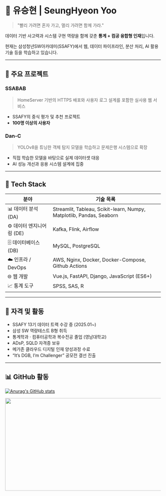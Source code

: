# 👋 유승현 | SeungHyeon Yoo

> "빨리 가려면 혼자 가고, 멀리 가려면 함께 가라."

데이터 기반 사고력과 시스템 구현 역량을 함께 갖춘 **통계 + 컴공 융합형 인재**입니다. 

현재는 삼성청년SW아카데미(SSAFY)에서 웹, 데이터 파이프라인, 분산 처리, AI 활용 기술 등을 학습하고 있습니다.

---

## 🚀 주요 프로젝트

### SSABAB  
> HomeServer 기반의 HTTPS 배포와 사용자 로그 설계를 포함한 실사용 웹 서비스  
- SSAFY의 중식 평가 및 추천 프로젝트
- **100명 이상의 사용자**  


### Dan-C  
> YOLOv8을 튜닝한 객체 탐지 모델을 학습하고 문제은행 시스템으로 확장  
- 직접 학습한 모델을 바탕으로 실제 데이터셋 대응  
- AI 성능 개선과 응용 시스템 설계에 집중

---
## 💼 Tech Stack

| 분야               | 기술 목록                                                                 |
|--------------------|---------------------------------------------------------------------------|
| 📊 데이터 분석 (DA) | Streamlit, Tableau, Scikit-learn, Numpy, Matplotlib, Pandas, Seaborn     |
| ⚙️ 데이터 엔지니어링 (DE) | Kafka, Flink, Airflow                                                 |
| 🗄️ 데이터베이스 (DB) | MySQL, PostgreSQL                                                       |
| ☁️ 인프라 / DevOps | AWS, Nginx, Docker, Docker-Compose, Github Actions |
| 🌐 웹 개발          | Vue.js, FastAPI, Django, JavaScript (ES6+)                                |
| 📈 통계 도구        | SPSS, SAS, R                                                              |


---

## 🏅 자격 및 활동

- SSAFY 13기 데이터 트랙 수강 중 (2025.01~)
- 삼성 SW 역량테스트 B형 취득
- 통계학과 · 컴퓨터공학과 복수전공 졸업 (영남대학교)
- ADsP, SQLD 자격증 보유  
- 메가존 클라우드 디지털 인재 양성과정 수료  
- “It’s DGB, I’m Challenger” 공모전 결선 진출  

---

## 📊 GitHub 활동

[![Anurag's GitHub stats](https://github-readme-stats.vercel.app/api?username=Yoo-SeungHyeon&show_icons=true&theme=default)](https://github.com/anuraghazra/github-readme-stats)

<a href="https://www.solve-nyang.com"><img src="https://api.solve-nyang.com/compose/ysh01150" width="600" height="300"/></a>
